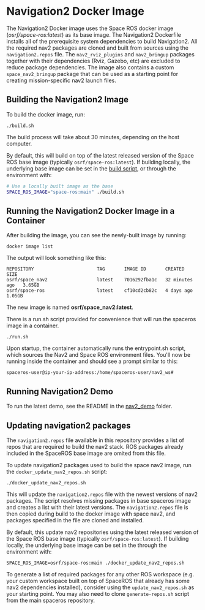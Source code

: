 # Navigation2 Docker Image

The Navigation2 Docker image uses the Space ROS docker image (*osrf/space-ros:latest*) as its base image.
The Navigation2 Dockerfile installs all of the prerequisite system dependencies to build Navigation2.
All the required nav2 packages are cloned and built from sources using the `navigation2.repos` file. The `nav2_rviz_plugins` and `nav2_bringup` packages together with their dependencies (Rviz, Gazebo, etc) are excluded to reduce package dependencies. The image also contains a custom `space_nav2_bringup` package that can be used as a starting point for creating mission-specific nav2 launch files.

## Building the Navigation2 Image

To build the docker image, run:

```
./build.sh
```

The build process will take about 30 minutes, depending on the host computer.

By default, this will build on top of the latest released version of the Space ROS base image (typically `osrf/space-ros:latest`).
If building locally, the underlying base image can be set in the [build script](./build.sh), or through the environment with:

```bash
# Use a locally built image as the base
SPACE_ROS_IMAGE="space-ros:main" ./build.sh
```

## Running the Navigation2 Docker Image in a Container

After building the image, you can see the newly-built image by running:

```
docker image list
```

The output will look something like this:

```
REPOSITORY                       TAG       IMAGE ID       CREATED          SIZE
osrf/space_nav2                  latest    7016292fba1c   32 minutes ago   3.65GB
osrf/space-ros                   latest    cf10cd2cb82c   4 days ago       1.05GB
```

The new image is named **osrf/space_nav2:latest**.

There is a run.sh script provided for convenience that will run the spaceros image in a container.

```
./run.sh
```

Upon startup, the container automatically runs the entrypoint.sh script, which sources the Nav2 and Space ROS environment files.
You'll now be running inside the container and should see a prompt similar to this:

```
spaceros-user@ip-your-ip-address:/home/spaceros-user/nav2_ws#
```

## Running Navigation2 Demo

To run the latest demo, see the README in the [nav2_demo](../nav2_demo/README.md) folder.

## Updating navigation2 packages

The `navigation2.repos` file available in this repository provides a list of repos that are required to build the nav2 stack. ROS packages already included in the SpaceROS base image are omited from this file.

To update navigation2 packages used to build the space nav2 image, run the `docker_update_nav2_repos.sh` script:

```
./docker_update_nav2_repos.sh
```

This will update the `navigation2.repos` file with the newest versions of nav2 packages. The script resolves missing packages in base spaceros image and creates a list with their latest versions. The `navigation2.repos` file is then copied during build to the docker image with space nav2, and packages specified in the file are cloned and installed.

By default, this update nav2 repositories using the latest released version of the Space ROS base image (typically `osrf/space-ros:latest`).
If building locally, the underlying base image can be set in the through the environment with:

```
SPACE_ROS_IMAGE=osrf/space-ros:main ./docker_update_nav2_repos.sh
```

To generate a list of required packages for any other ROS workspace (e.g. your custom workspace built on top of SpaceROS that already has some nav2 dependencies installed), consider using the `update_nav2_repos.sh` as your starting point. You may also need to clone `generate-repos.sh` script from the main spaceros repository.
